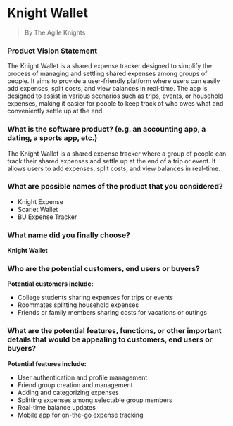 # Knight Wallet
> By The Agile Knights

### Product Vision Statement
The Knight Wallet is a shared expense tracker designed to simplify the process of managing and settling shared expenses among groups of people. It aims to provide a user-friendly platform where users can easily add expenses, split costs, and view balances in real-time. The app is designed to assist in various scenarios such as trips, events, or household expenses, making it easier for people to keep track of who owes what and conveniently settle up at the end.

### What is the software product?  (e.g. an accounting app, a dating, a sports app, etc.)

The Knight Wallet is a shared expense tracker where a group of people can track their shared expenses and settle up at the end of a trip or event. It allows users to add expenses, split costs, and view balances in real-time.


### What are possible names of the product that you considered?

- Knight Expense
- Scarlet Wallet
- BU Expense Tracker

### What name did you finally choose?
**Knight Wallet**

### Who are the potential customers, end users or buyers?

**Potential customers include:**
- College students sharing expenses for trips or events
- Roommates splitting household expenses
- Friends or family members sharing costs for vacations or outings

### What are the potential features, functions, or other important details that would be appealing to customers, end users or buyers?

**Potential features include:**
- User authentication and profile management
- Friend group creation and management
- Adding and categorizing expenses
- Splitting expenses among selectable group members
- Real-time balance updates
- Mobile app for on-the-go expense tracking